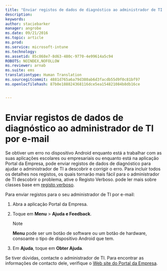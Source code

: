 ```yaml
---
title: "Enviar registos de dados de diagnóstico ao administrador de TI por e-mail | Microsoft Intune"
description: 
keywords: 
author: staciebarker
manager: angrobe
ms.date: 09/21/2016
ms.topic: article
ms.prod: 
ms.service: microsoft-intune
ms.technology: 
ms.assetid: 85c868e7-8d63-480c-9770-4e99614a5c94
ROBOTS: NOINDEX,NOFOLLOW
ms.reviewer: arnab
ms.suite: ems
translationtype: Human Translation
ms.sourcegitcommit: 4881d765a6a79d380ab6d3facdb55d9f0c81bf97
ms.openlocfilehash: 87b0e188824368116dce5ea154821084b8db16ce


---
```



# Enviar registos de dados de diagnóstico ao administrador de TI por e-mail

Se obtiver um erro no dispositivo Android enquanto está a trabalhar com as suas aplicações escolares ou empresariais ou enquanto está na aplicação Portal da Empresa, pode enviar registos de dados de diagnóstico para ajudar o administrador de TI a descobrir e corrigir o erro. Para incluir todos os detalhes nos registos, os quais tornarão mais fácil para o administrador de TI descobrir o problema, ative o Registo Verboso. pode ler mais sobre classes base em [registo verboso](use-verbose-logging-to-help-your-it-administrator-fix-device-issues-android.md).

Para enviar registos para o seu administrador de TI por e-mail:

1.  Abra a aplicação Portal da Empresa.

2.  Toque em **Menu** &gt; **Ajuda e Feedback**.

    > [!NOTE]
    > **Menu** pode ser um botão de software ou um botão de hardware, consoante o tipo de dispositivo Android que tem.

3.  Em **Ajuda**, toque em **Obter Ajuda**.

Se tiver dúvidas, contacte o administrador de TI. Para encontrar as informações de contacto dele, verifique o [Web site do Portal da Empresa](http://portal.manage.microsoft.com).


<!--HONumber=Sep16_HO4-->


